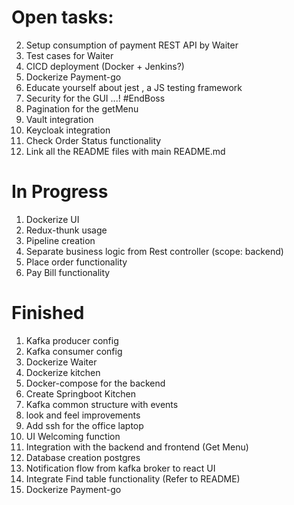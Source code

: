 # Open tasks:

2. Setup consumption of payment REST API by Waiter
3. Test cases for Waiter
6. CICD deployment (Docker + Jenkins?)
8. Dockerize Payment-go
9. Educate yourself about jest , a JS testing framework
10. Security for the GUI ...! #EndBoss
11. Pagination for the getMenu
12. Vault integration 
13. Keycloak integration
15. Check Order Status functionality
17. Link all the README files with main README.md

# In Progress
1. Dockerize UI
2. Redux-thunk usage
3. Pipeline creation
4. Separate business logic from Rest controller (scope: backend)
14. Place order functionality
16. Pay Bill functionality


# Finished
1. Kafka producer config
2. Kafka consumer config
3. Dockerize Waiter
4. Dockerize kitchen
5. Docker-compose for the backend
6. Create Springboot Kitchen
7. Kafka common structure with events 
8. look and feel improvements
9. Add ssh for the office laptop
10. UI Welcoming function
11. Integration with the backend and frontend (Get Menu)
12. Database creation postgres
13. Notification flow from kafka broker to react UI
14. Integrate Find table functionality (Refer to README)
15. Dockerize Payment-go







